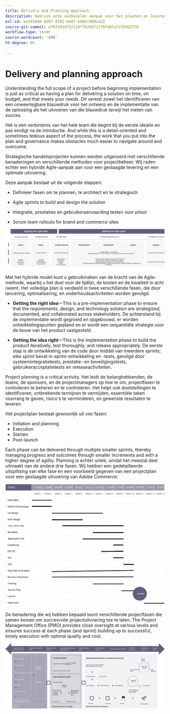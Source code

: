 ```yaml
---
title: Delivery and Planning Approach
description: Gebruik onze aanbevolen aanpak voor het plannen en leveren van uw Adobe Commerce-implementatie.
exl-id: ee2918d6-0d97-4f02-8e8f-b88bc999cd22
source-git-commit: e76f101df47116f7b246f21f0fe0fa72769d2776
workflow-type: tm+mt
source-wordcount: '498'
ht-degree: 0%

---
```


# Delivery and planning approach

Understanding the full scope of a project before beginning implementation is just as critical as having a plan for delivering a solution on time, on budget, and that meets your needs. Dit vereist zowel het identificeren van een onweerlegbare blauwdruk voor het ontwerp en de implementatie van de oplossing als het uitvoeren van die blauwdruk terwijl het meten van succes.

Het is een verbintenis van het hele team die begint bij de eerste ideatie en pas eindigt na de introductie. And while this is a detail-oriented and sometimes tedious aspect of the process, the work that you put into the plan and governance makes obstacles much easier to navigate around and overcome.

Strategische handelsprojecten kunnen worden uitgevoerd met verschillende benaderingen en verschillende methoden voor projectbeheer. Wij raden echter een hybride Agile-aanpak aan voor een geslaagde levering en een optimale uitvoering.

Deze aanpak bestaat uit de volgende stappen:

- Definieer fasen om te plannen, te architect en te strategisch

- Agile sprints to build and design the solution

- Integratie, prestaties en gebruikeraanvaarding testen voor piloot

- Scrum team rollouts for brand and commerce sites

![Voorbeeld-planningsmodel](../../assets/playbooks/planning-model.svg)

Met het hybride model kunt u gebruikmaken van de kracht van de Agile-methode, waarbij u het doel voor de tijdlijn, de kosten en de kwaliteit in acht neemt. Het volledige plan is verdeeld in twee verschillende fasen, die door lancering, optimalisering, en onderhoudsactiviteiten worden gevolgd.

- **Getting the right idea**—This is a pre-implementation phase to ensure that the requirements, design, and technology solution are strategized, documented, and collaborated across stakeholders. De achterstand bij de implementatie wordt gegroeid en opgebouwd, er worden ontwikkelingspunten gepland en er wordt een sequentiële strategie voor de bouw van het product vastgesteld.

- **Getting the idea right**—This is the implementation phase to build the product iteratively, test thoroughly, and release appropriately. De eerste stap is de ontwikkeling van de code door middel van meerdere sprints; elke sprint bevat in-sprint-ontwikkeling en -tests, gevolgd door systeemintegratietests, prestatie- en beveiligingstests, gebruikeracceptatietests en releaseactiviteiten.

Project planning is a critical activity. Het leidt de belanghebbenden, de teams, de sponsors, en de projectmanagers op hoe te om, projectfasen te controleren te beheren en te controleren. Het helpt ook doelstellingen te identificeren, ontbrekende termijnen te vermijden, essentiële taken voorrang te geven, risico&#39;s te verminderen, en gewenste resultaten te leveren.

Het projectplan bestaat gewoonlijk uit vier fasen:

- Initiation and planning
- Execution
- Starten
- Post-launch

Each phase can be delivered through multiple smaller sprints, thereby managing progress and outcomes through smaller increments and with a higher degree of agility. Planning is echter uniek, omdat het meestal deel uitmaakt van de andere drie fasen. Wij hebben een gedetailleerde uitsplitsing van elke fase en een voorbeeld gegeven van een projectplan voor een geslaagde uitvoering van Adobe Commerce:

![Gantt-schema voor projectplanning](../../assets/playbooks/gantt-chart.svg)

De benadering die wij hebben bepaald toont verschillende projectfasen die samen komen om succesvolle projectuitvoering toe te laten. The Project Management Office (PMO) provides close oversight at various levels and ensures success at each phase (and sprint) building up to successful, timely execution with optimal quality and cost.

![Voorbeeld van planningsbenadering-infografisch](../../assets/playbooks/planning-approach-sample.svg)
